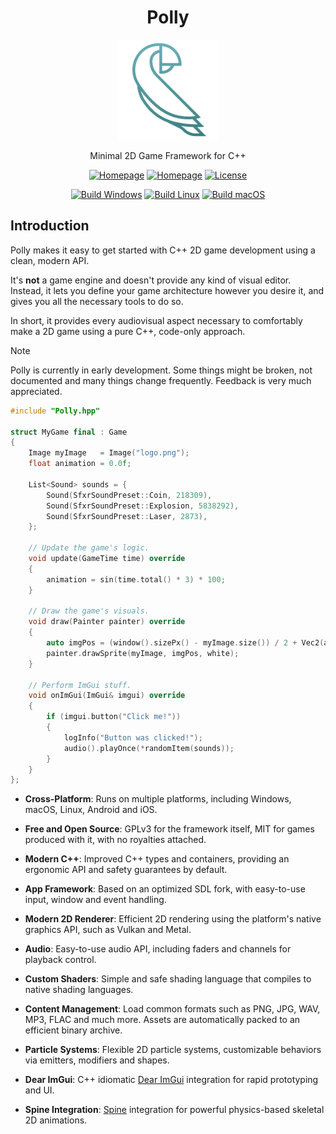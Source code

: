 <div class="title-block" style="text-align: center;" align="center">

# Polly

<p><img title="Polly logo" src="Misc/Logos/logo-squared.svg" width="160" height="160"></p>

Minimal 2D Game Framework for C++

[![Homepage](https://img.shields.io/badge/Homepage-polly2d.org-blue)](https://polly2d.org)
[![Homepage](https://img.shields.io/badge/Get%20Started-29B24F)](https://polly2d.org/getting-started)
[![License](https://img.shields.io/badge/license-GPLv3-green)](https://github.com/cdervis/Polly/blob/main/LICENSE.md)

[![Build Windows](https://github.com/cdervis/Polly/actions/workflows/build-windows.yml/badge.svg)](https://github.com/cdervis/Polly/actions/workflows/build-windows.yml)
[![Build Linux](https://github.com/cdervis/Polly/actions/workflows/build-linux.yml/badge.svg)](https://github.com/cdervis/Polly/actions/workflows/build-linux.yml)
[![Build macOS](https://github.com/cdervis/Polly/actions/workflows/build-macos.yml/badge.svg)](https://github.com/cdervis/Polly/actions/workflows/build-macos.yml)

</div>

## Introduction

Polly makes it easy to get started with C++ 2D game development using a clean, modern API.

It's **not** a game engine and doesn't provide any kind of visual editor.
Instead, it lets you define your game architecture however you desire it, and gives you all the necessary tools to do so.

In short, it provides every audiovisual aspect necessary to comfortably make a 2D game using a pure C++, code-only approach. 

> [!NOTE]  
> Polly is currently in early development. Some things might be broken, not documented and many things change frequently.
> Feedback is very much appreciated.

```cpp
#include "Polly.hpp"

struct MyGame final : Game
{
    Image myImage   = Image("logo.png");
    float animation = 0.0f;

    List<Sound> sounds = {
        Sound(SfxrSoundPreset::Coin, 218309),
        Sound(SfxrSoundPreset::Explosion, 5838292),
        Sound(SfxrSoundPreset::Laser, 2873),
    };

    // Update the game's logic.
    void update(GameTime time) override
    {
        animation = sin(time.total() * 3) * 100;
    }

    // Draw the game's visuals.
    void draw(Painter painter) override
    {
        auto imgPos = (window().sizePx() - myImage.size()) / 2 + Vec2(animation, 0);
        painter.drawSprite(myImage, imgPos, white);
    }

    // Perform ImGui stuff.
    void onImGui(ImGui& imgui) override
    {
        if (imgui.button("Click me!"))
        {
            logInfo("Button was clicked!");
            audio().playOnce(*randomItem(sounds));
        }
    }
};
```

- **Cross-Platform**: Runs on multiple platforms, including Windows, macOS, Linux, Android and iOS.

- **Free and Open Source**: GPLv3 for the framework itself, MIT for games produced with it, with no royalties attached.

- **Modern C++**: Improved C++ types and containers, providing an ergonomic API and safety guarantees by default.

- **App Framework**: Based on an optimized SDL fork, with easy-to-use input, window and event handling.

- **Modern 2D Renderer**: Efficient 2D rendering using the platform's native graphics API, such as Vulkan and Metal.

- **Audio**: Easy-to-use audio API, including faders and channels for playback control.

- **Custom Shaders**: Simple and safe shading language that compiles to native shading languages.

- **Content Management**: Load common formats such as PNG, JPG, WAV, MP3, FLAC and much more. Assets are automatically packed to an efficient binary archive.

- **Particle Systems**: Flexible 2D particle systems, customizable behaviors via emitters, modifiers and shapes.

- **Dear ImGui**: C++ idiomatic [Dear ImGui](https://github.com/ocornut/imgui) integration  for rapid prototyping and UI.

- **Spine Integration**: [Spine](https://esotericsoftware.com/) integration for powerful physics-based skeletal 2D animations.



